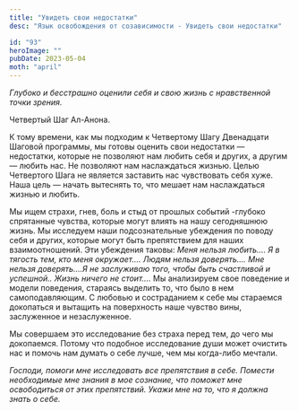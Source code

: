 ```yaml
---
title: "Увидеть свои недостатки"
desc: "Язык освобождения от созависимости - Увидеть свои недостатки"

id: "93"
heroImage: ""
pubDate: 2023-05-04
moth: "april"
---
```


_Глубоко_ _и_ _бесстрашно_ _оценили_ _себя_ _и_ _свою_ _жизнь_ _с_
_нравственной_ _точки_ _зрения._

Четвертый Шаг Ал-Анона.

К тому времени, как мы подходим к Четвертому Шагу Двенадцати Шаговой
программы, мы готовы оценить свои недостатки — недостатки, которые не
позволяют нам любить себя и других, а другим — любить нас. Не позволяют нам
наслаждаться жизнью. Целью Четвертого Шага не является заставить нас
чувствовать себя хуже. Наша цель — начать вытеснять то, что мешает нам
наслаждаться жизнью и любить.

Мы ищем страхи, гнев, боль и стыд от прошлых событий -глубоко спрятанные
чувства, которые могут влиять на нашу сегодняшнюю жизнь. Мы исследуем наши
подсознательные убеждения по поводу себя и других, которые могут быть
препятствием для наших взаимоотношений. Эти убеждения таковы: _Меня_ _нельзя_
_любить…._ _Я_ _в_ _тягость_ _тем,_ _кто_ _меня_ _окружает…._ _Людям_ _нельзя_
_доверять…._ _Мне_ _нельзя_ _доверять….Я_ _не_ _заслуживаю_ _того,_ _чтобы_
_быть_ _счастливой_ _и_ _успешной.._ _Жизнь_ _ничего_ _не_ _стоит…._ Мы
анализируем свое поведение и модели поведения, стараясь выделить то, что было
в нем самоподавляющим. С любовью и состраданием к себе мы стараемся докопаться
и вытащить на поверхность наше чувство вины, заслуженное и незаслуженное.

Мы совершаем это исследование без страха перед тем, до чего мы докопаемся.
Потому что подобное исследование души может очистить нас и помочь нам думать о
себе лучше, чем мы когда-либо мечтали.

_Господи,_ _помоги_ _мне_ _исследовать_ _все_ _препятствия_ _в_ _себе._
_Помести_ _необходимые_ _мне_ _знания_ _в_ _мое_ _сознание,_ _что_ _поможет_
_мне_ _освободиться_ _от_ _этих_ _препятствий._ _Укажи_ _мне_ _на_ _то,_ _что_
_я_ _должна_ _знать_ _о_ _себе._
